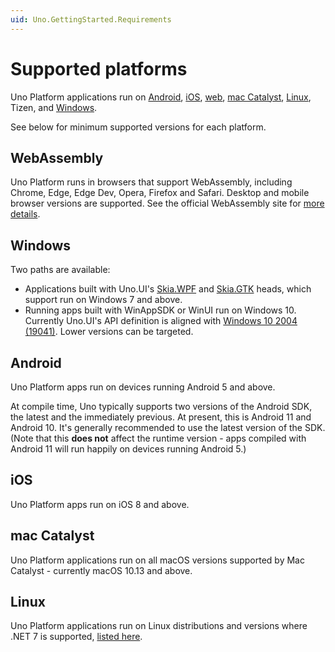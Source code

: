 ```yaml
---
uid: Uno.GettingStarted.Requirements
---
```


# Supported platforms

Uno Platform applications run on [Android](#android), [iOS](#ios), [web](#webassembly), [mac Catalyst](#catalyst), [Linux](#linux), Tizen, and [Windows](#windows).

See below for minimum supported versions for each platform.

## WebAssembly

Uno Platform runs in browsers that support WebAssembly, including Chrome, Edge, Edge Dev, Opera, Firefox and Safari. Desktop and mobile browser versions are supported. See the official WebAssembly site for [more details](https://webassembly.org/roadmap/).

## Windows

Two paths are available:

- Applications built with Uno.UI's [Skia.WPF](xref:Uno.Skia.Wpf) and [Skia.GTK](xref:Uno.Skia.Gtk) heads, which support run on Windows 7 and above.
- Running apps built with WinAppSDK or WinUI run on Windows 10. Currently Uno.UI's API definition is aligned with [Windows 10 2004 (19041)](https://learn.microsoft.com/windows/uwp/whats-new/windows-10-build-19041). Lower versions can be targeted.

## Android

Uno Platform apps run on devices running Android 5 and above.

At compile time, Uno typically supports two versions of the Android SDK, the latest and the immediately previous. At present, this is Android 11 and Android 10. It's generally recommended to use the latest version of the SDK. (Note that this **does not** affect the runtime version - apps compiled with Android 11 will run happily on devices running Android 5.)

## iOS

Uno Platform apps run on iOS 8 and above.

## mac Catalyst

Uno Platform applications run on all macOS versions supported by Mac Catalyst - currently macOS 10.13 and above.

## Linux

Uno Platform applications run on Linux distributions and versions where .NET 7 is supported, [listed here](https://learn.microsoft.com/dotnet/core/install/linux).
